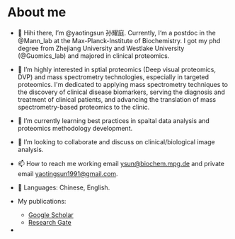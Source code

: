 # About me
- 👋 Hihi there, I’m @yaotingsun 孙耀庭. Currently, I‘m a postdoc in the @Mann_lab at the Max-Planck-Institute of Biochemistry. I got my phd degree from Zhejiang University and Westlake University (@Guomics_lab) and majored in clinical proteomics.
  
- 👀 I’m highly interested in sptial proteomics (Deep visual proteomics, DVP) and mass spectrometry technologies, especially in targeted proteomics. I'm dedicated to applying mass spectrometry techniques to the discovery of clinical disease biomarkers, serving the diagnosis and treatment of clinical patients, and advancing the translation of mass spectrometry-based proteomics to the clinic.
- 🌱 I’m currently learning best practices in spaital data analysis and proteomics methodology development. 
- 💞️ I’m looking to collaborate and discuss on clinical/biological image analysis.
- 📫 How to reach me working email ysun@biochem.mpg.de and private email yaotingsun1991@gmail.com.
  
- 💬 Languages: Chinese, English.
- My publications:
  - [Google Scholar](https://scholar.google.com/citations?user=KXEOu9YAAAAJ&hl=en&oi=ao "()")
  - [Research Gate](https://www.researchgate.net/profile/Yaoting-Sun?ev=hdr_xprf "()") 
- 

<!---
yaotingsun/yaotingsun is a ✨ special ✨ repository because its `README.md` (this file) appears on your GitHub profile.
You can click the Preview link to take a look at your changes.
--->
